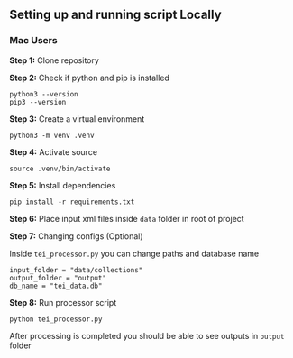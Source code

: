 ## Setting up and running script Locally
### Mac Users

**Step 1:** Clone repository

**Step 2:** Check if python and pip is installed

```
python3 --version
pip3 --version
```

**Step 3:** Create a virtual environment 

```
python3 -m venv .venv
```

**Step 4:** Activate source

```
source .venv/bin/activate
``` 

**Step 5:** Install dependencies

```
pip install -r requirements.txt
```

**Step 6:** Place input xml files inside `data` folder in root of project

**Step 7:** Changing configs (Optional)

Inside ```tei_processor.py``` you can change paths and database name

```
input_folder = "data/collections"
output_folder = "output"
db_name = "tei_data.db"
```

**Step 8:** Run processor script

```
python tei_processor.py
```

After processing is completed you should be able to see outputs in ```output``` folder


